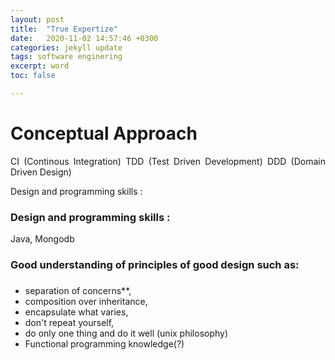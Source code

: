 ```yaml
---
layout: post
title:  "True Expertize"
date:   2020-11-02 14:57:46 +0300
categories: jekyll update
tags: software enginering
excerpt: word
toc: false

---
```


<style>
p {
    text-align:justify;  
	  text-justify:auto;

}
</style>
<h1>Conceptual Approach</h1>

CI (Continous Integration)
TDD (Test Driven Development)
DDD (Domain Driven Design)


Design and programming skills :
### Design and programming skills :
Java,
Mongodb


### Good understanding of principles of good design such as:
###

- separation of concerns**,
- composition over inheritance,
- encapsulate what varies,
- don't repeat yourself,
- do only one thing and do it well (unix philosophy)
- Functional programming knowledge(?)
